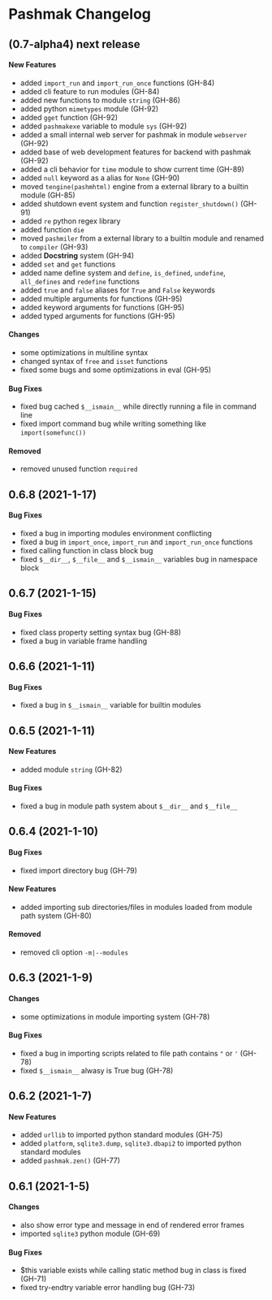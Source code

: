# Pashmak Changelog

## (0.7-alpha4) next release

#### New Features
- added `import_run` and `import_run_once` functions (GH-84)
- added cli feature to run modules (GH-84)
- added new functions to module `string` (GH-86)
- added python `mimetypes` module (GH-92)
- added `gget` function (GH-92)
- added `pashmakexe` variable to module `sys` (GH-92)
- added a small internal web server for pashmak in module `webserver` (GH-92)
- added base of web development features for backend with pashmak (GH-92)
- added a cli behavior for `time` module to show current time (GH-89)
- added `null` keyword as a alias for `None` (GH-90)
- moved `tengine(pashmhtml)` engine from a external library to a builtin module (GH-85)
- added shutdown event system and function `register_shutdown()` (GH-91)
- added `re` python regex library
- added function `die`
- moved `pashmiler` from a external library to a builtin module and renamed to `compiler` (GH-93)
- added **Docstring** system (GH-94)
- added `set` and `get` functions
- added name define system and `define`, `is_defined`, `undefine`, `all_defines` and `redefine` functions
- added `true` and `false` aliases for `True` and `False` keywords
- added multiple arguments for functions (GH-95)
- added keyword arguments for functions (GH-95)
- added typed arguments for functions (GH-95)

#### Changes

- some optimizations in multiline syntax
- changed syntax of `free` and `isset` functions
- fixed some bugs and some optimizations in eval (GH-95)

#### Bug Fixes
- fixed bug cached `$__ismain__` while directly running a file in command line
- fixed import command bug while writing something like `import(somefunc())`

#### Removed

- removed unused function `required`

## 0.6.8 (2021-1-17)

#### Bug Fixes
- fixed a bug in importing modules environment conflicting
- fixed a bug in `import_once`, `import_run` and `import_run_once` functions
- fixed calling function in class block bug
- fixed `$__dir__`, `$__file__` and `$__ismain__` variables bug in namespace block

## 0.6.7 (2021-1-15)

#### Bug Fixes
- fixed class property setting syntax bug (GH-88)
- fixed a bug in variable frame handling

## 0.6.6 (2021-1-11)

#### Bug Fixes
- fixed a bug in `$__ismain__` variable for builtin modules

## 0.6.5 (2021-1-11)

#### New Features
- added module `string` (GH-82)

#### Bug Fixes
- fixed a bug in module path system about `$__dir__` and `$__file__`

## 0.6.4 (2021-1-10)

#### Bug Fixes
- fixed import directory bug (GH-79)

#### New Features
- added importing sub directories/files in modules loaded from module path system (GH-80)

#### Removed
- removed cli option `-m|--modules`

## 0.6.3 (2021-1-9)

#### Changes
- some optimizations in module importing system (GH-78)

#### Bug Fixes
- fixed a bug in importing scripts related to file path contains `"` or `'` (GH-78)
- fixed `$__ismain__` alwasy is True bug (GH-78)

## 0.6.2 (2021-1-7)

#### New Features
- added `urllib` to imported python standard modules (GH-75)
- added `platform`, `sqlite3.dump`, `sqlite3.dbapi2` to imported python standard modules
- added `pashmak.zen()` (GH-77)

## 0.6.1 (2021-1-5)

#### Changes
- also show error type and message in end of rendered error frames
- imported `sqlite3` python module (GH-69)

#### Bug Fixes
- $this variable exists while calling static method bug in class is fixed (GH-71)
- fixed try-endtry variable error handling bug (GH-73)


